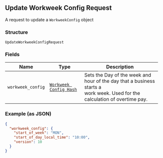 ## Update Workweek Config Request

A request to update a `WorkweekConfig` object

### Structure

`UpdateWorkweekConfigRequest`

### Fields

| Name | Type | Description |
|  --- | --- | --- |
| `workweek_config` | [`Workweek Config Hash`](/doc/models/workweek-config.md) | Sets the Day of the week and hour of the day that a business starts a <br>work week. Used for the calculation of overtime pay. |

### Example (as JSON)

```json
{
  "workweek_config": {
    "start_of_week": "MON",
    "start_of_day_local_time": "10:00",
    "version": 10
  }
}
```

